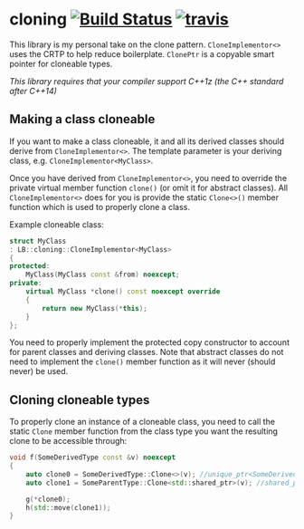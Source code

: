 cloning [![Build Status](https://webapi.biicode.com/v1/badges/LB/LB/cloning/master)](https://www.biicode.com/LB/cloning) [![travis](https://travis-ci.org/LB--/cloning.svg?branch=cloning)](https://travis-ci.org/LB--/cloning)
=======
This library is my personal take on the clone pattern. `CloneImplementor<>` uses the CRTP to help reduce boilerplate. `ClonePtr` is a copyable smart pointer for cloneable types.

_This library requires that your compiler support C++1z (the C++ standard after C++14)_

## Making a class cloneable
If you want to make a class cloneable, it and all its derived classes should derive from `CloneImplementor<>`.
The template parameter is your deriving class, e.g. `CloneImplementor<MyClass>`.

Once you have derived from `CloneImplementor<>`, you need to override the private virtual member function `clone()` (or omit it for abstract classes).
All `CloneImplementor<>` does for you is provide the static `Clone<>()` member function which is used to properly clone a class.

Example cloneable class:
```cpp
struct MyClass
: LB::cloning::CloneImplementor<MyClass>
{
protected:
	MyClass(MyClass const &from) noexcept;
private:
	virtual MyClass *clone() const noexcept override
	{
		return new MyClass(*this);
	}
};
```
You need to properly implement the protected copy constructor to account for parent classes and deriving classes.
Note that abstract classes do not need to implement the `clone()` member function as it will never (should never) be used.

## Cloning cloneable types
To properly clone an instance of a cloneable class, you need to call the static `Clone` member function from the class type you want the resulting clone to be accessible through:
```cpp
void f(SomeDerivedType const &v) noexcept
{
	auto clone0 = SomeDerivedType::Clone<>(v); //unique_ptr<SomeDerivedType>
	auto clone1 = SomeParentType::Clone<std::shared_ptr>(v); //shared_ptr<SomeParentType>

	g(*clone0);
	h(std::move(clone1));
}
```
